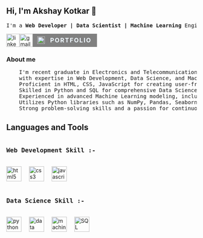 <!DOCTYPE html>
<html lang="en">

<head>
  <meta charset="UTF-8">
  <meta name="viewport" content="width=device-width, initial-scale=1.0">
</head>

<body>
  <h2 align="left">Hi, I'm Akshay Kotkar 👋</h2>

  <pre align="left">I'm a <b>Web Developer | Data Scientist | Machine Learning</b> Engineer</pre>

  <div style="display: flex; ">
    <a href="https://www.linkedin.com/in/akshaykotkar" target="_blank"><img
        src="https://img.shields.io/static/v1?message=LinkedIn&logo=linkedin&label=&color=0077B5&logoColor=white&labelColor=&style=for-the-badge"
        height="35" alt="linkedin logo" /></a>
    <a href="https://mail.google.com/mail/u/1/?view=cm&fs=1&to=akshaykotkar812@gmail.com&tf=1" target="_blank"><img
        src="https://img.shields.io/static/v1?message=Gmail&logo=gmail&label=&color=D14836&logoColor=white&labelColor=&style=for-the-badge"
        height="35" alt="gmail logo" /></a>
    <a href="https://github.com/AkshayKotkar?tab=repositories" ; target="_blank" ; style="text-decoration: none;">
      <div style=" height:35px; width:170px; background-color: grey; display: flex;">
        <img src="/portfolio-bag-svgrepo-com (2).png" alt="Portfolio"
          style="height: 20px; width: 20px; margin: 7px 12px;">
        <p
          style="color: aliceblue; text-align: center; margin: 7.5px 2px; letter-spacing: 2px; font-weight: 700; font-size: medium;">
          PORTFOLIO</p>
      </div>
  </div></a>

  <h3 align="left">About me</h3>

  <pre align="left">
    I'm recent graduate in Electronics and Telecommunication from Savitribai Phule Pune University 
    with expertise in Web Development, Data Science, and Machine Learning.
    Proficient in HTML, CSS, JavaScript for creating user-friendly web applications.
    Skilled in Python and SQL for comprehensive Data Science and Machine Learning tasks.
    Experienced in advanced Machine Learning modeling, including Natural Language Processing (NLP) solutions.
    Utilizes Python libraries such as NumPy, Pandas, Seaborn, Scikit-Learn, StatsModels, and NLTK.
    Strong problem-solving skills and a passion for continuous learning and improvement. </pre>

  <h2 align="left">Languages and Tools</h2>

  <div align="left">
    <h3 style="text-align: center; display: flex; align-items: center;">
      <pre>Web Development Skill :-       </pre>
    </h3>
    <img src="https://cdn.jsdelivr.net/gh/devicons/devicon/icons/html5/html5-original.svg" height="40"
      alt="html5 logo" />
    <img width="12" />
    <img src="https://cdn.jsdelivr.net/gh/devicons/devicon/icons/css3/css3-original.svg" height="40" alt="css3 logo" />
    <img width="12" />
    <img src="https://cdn.jsdelivr.net/gh/devicons/devicon/icons/javascript/javascript-original.svg" height="40"
      alt="javascript logo" />
    <img width="12" />
    <!--    <img src="https://cdn.jsdelivr.net/gh/devicons/devicon/icons/react/react-original.svg" height="40"
      alt="react logo" /> -->
    <img width="12" />


   <h3 style="text-align: center; display: flex; align-items: center;">
      <pre>Data Science Skill :-       </pre>
    </h3>
    <img src="https://cdn.jsdelivr.net/gh/devicons/devicon/icons/python/python-original.svg" height="40"
      alt="python logo" />
    <img width="12" />
    <img src="https://insidebigdata.com/wp-content/uploads/2019/04/DataScience_shutterstock_1054542323.jpg" height="40"
      alt="data science logo" />
    <img width="12" />
    <img src="https://i.pinimg.com/originals/6f/d8/3f/6fd83f6c101f85bb417448302daedfb9.png" height="40"
      alt="machine learning logo" />
    <img width="12" />
    <img
      src="https://library.kissclipart.com/20181123/oyq/kissclipart-sql-db-clipart-microsoft-azure-sql-database-d8fe86afd77ee124.jpg"
      height="40" alt="SQL  logo" />
    <img width="12" />
  </div>

  <!-- <div>
    <img
      src="https://github-readme-stats.vercel.app/api/top-langs?username=akshaykotkar&locale=en&hide_title=false&layout=compact&card_width=320&langs_count=5&theme=dracula&hide_border=false"
      height="140" alt="languages graph" />
  </div> -->

</body>

</html>
